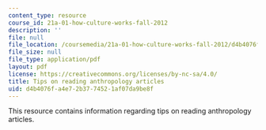 ```yaml
---
content_type: resource
course_id: 21a-01-how-culture-works-fall-2012
description: ''
file: null
file_location: /coursemedia/21a-01-how-culture-works-fall-2012/d4b4076fa4e72b3774521af07da9be8f_MIT21A_01F12_Tips_anthro.pdf
file_size: null
file_type: application/pdf
layout: pdf
license: https://creativecommons.org/licenses/by-nc-sa/4.0/
title: Tips on reading anthropology articles
uid: d4b4076f-a4e7-2b37-7452-1af07da9be8f
---
```

This resource contains information regarding tips on reading anthropology articles.